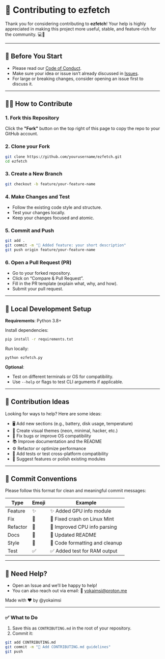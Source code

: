 # 🤝 Contributing to ezfetch

Thank you for considering contributing to **ezfetch**! Your help is highly appreciated in making this project more useful, stable, and feature-rich for the community. 💻🚀

---

## 📌 Before You Start

- Please read our [Code of Conduct](CODE_OF_CONDUCT.md).
- Make sure your idea or issue isn’t already discussed in [Issues](https://github.com/yokaimsi/ezfetch/issues).
- For large or breaking changes, consider opening an issue first to discuss it.

---

## 🧑‍💻 How to Contribute

### 1. Fork this Repository

Click the **"Fork"** button on the top right of this page to copy the repo to your GitHub account.

### 2. Clone your Fork

```bash
git clone https://github.com/yourusername/ezfetch.git
cd ezfetch
```

### 3. Create a New Branch

```bash
git checkout -b feature/your-feature-name
```

### 4. Make Changes and Test

- Follow the existing code style and structure.
- Test your changes locally.
- Keep your changes focused and atomic.

### 5. Commit and Push

```bash
git add .
git commit -m "🔧 Added feature: your short description"
git push origin feature/your-feature-name
```

### 6. Open a Pull Request (PR)

- Go to your forked repository.
- Click on “Compare & Pull Request”.
- Fill in the PR template (explain what, why, and how).
- Submit your pull request.

---

## 🧪 Local Development Setup

**Requirements**: Python 3.8+

Install dependencies:

```bash
pip install -r requirements.txt
```

Run locally:

```bash
python ezfetch.py
```

**Optional**:

- Test on different terminals or OS for compatibility.
- Use `--help` or flags to test CLI arguments if applicable.

---

## 🎯 Contribution Ideas

Looking for ways to help? Here are some ideas:

- 🖥️ Add new sections (e.g., battery, disk usage, temperature)
- 🎨 Create visual themes (neon, minimal, hacker, etc.)
- 🐞 Fix bugs or improve OS compatibility
- 📚 Improve documentation and the README
- ⚙️ Refactor or optimize performance
- 🧪 Add tests or test cross-platform compatibility
- 🔧 Suggest features or polish existing modules

---

## 🧾 Commit Conventions

Please follow this format for clean and meaningful commit messages:

| Type     | Emoji | Example                          |
|----------|-------|----------------------------------|
| Feature  | ✨    | ✨ Added GPU info module         |
| Fix      | 🐛    | 🐛 Fixed crash on Linux Mint    |
| Refactor | 🔧    | 🔧 Improved CPU info parsing    |
| Docs     | 📝    | 📝 Updated README               |
| Style    | 🎨    | 🎨 Code formatting and cleanup  |
| Test     | ✅    | ✅ Added test for RAM output     |

---

## 🙋 Need Help?

- Open an Issue and we’ll be happy to help!
- You can also reach out via email: 📩 yokaimsi@proton.me

Made with ❤️ by @yokaimsi

---

### ✅ What to Do

1. Save this as `CONTRIBUTING.md` in the root of your repository.
2. Commit it:
```bash
git add CONTRIBUTING.md
git commit -m "📄 Add CONTRIBUTING.md guidelines"
git push
```
